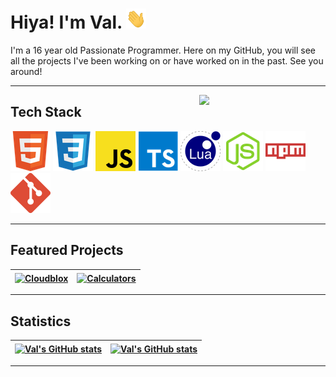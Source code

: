
<h1> Hiya! I'm Val.  <img width="32px" height="32px" src="assets/wave.gif"/> </h1>

<p>I'm a 16 year old Passionate Programmer. Here on my GitHub, you will see all the projects I've been working on or have worked on in the past. See you around!</p>

---

<a href="https://discord.com/users/318423524807016448"> <img width="40%" src="https://lanyard.cnrad.dev/api/318423524807016448?bg=5865F2" align="right" /> </a>

## Tech Stack

![HTML](assets/html.png) ![CSS](assets/css.png) ![JavaScript](assets/javascript.png) ![TypeScript](assets/typescript.png) ![Lua](assets/lua.png) ![Node.js](assets/nodejs.png) ![NPM](assets/npm.png) ![Git](assets/git.png)

---

## Featured Projects

| <a href="https://github.com/ValiantWind/cloudblox"><img src="https://github-readme-stats-valiantwind.vercel.app/api/pin/?username=ValiantWind&repo=cloudblox&show_owner=true&bg_color=000000&ring_color=2AB0FE&text_color=ffffff&title_color=ffffff&icon_color=2AB0FE&hide_border=true" alt="Cloudblox" align="center" /></a> | <a href="https://github.com/ValiantWind/Calculators"><img src="https://github-readme-stats-valiantwind.vercel.app/api/pin/?username=ValiantWind&repo=Calculators&show_owner=true&bg_color=000000&ring_color=2AB0FE&text_color=ffffff&title_color=ffffff&icon_color=2AB0FE&hide_border=true" alt="Calculators" align="center" /></a> |
| ----------------------------------------------------------------------------------------------------------------------------------------------------------------------------------------------------------------------------------------------------------------------------------------------------- | ----------------------------------------------------------------------------------------------------------------------------------------------------------------------------------------------------------------------------------------------------------------------------------------------------------------------- |

---

## Statistics

| <a href="https://github.com/anuraghazra/github-readme-stats"><img src="https://github-readme-stats-valiantwind.vercel.app/api?username=ValiantWind&show_icons=true&bg_color=000000&ring_color=2AB0FE&text_color=ffffff&title_color=ffffff&icon_color=2AB0FE&count_private=true&include_all_commits=true&hide_border=true&line_height=23" alt="Val's GitHub stats" align="center" /></a> | <a href="https://github.com/anuraghazra/github-readme-stats"><img src="https://github-readme-stats-valiantwind.vercel.app/api/top-langs?username=ValiantWind&bg_color=000000&ring_color=2AB0FE&text_color=ffffff&title_color=ffffff&icon_color=2AB0FE&count_private=true&exclude_repo=github-readme-stats&layout=compact&langs_count=10&hide_border=true&hide=nix,shell&card_width=412" alt="Val's GitHub stats" align="center" /></a> |
| ----------------------------------------------------------------------------------------------------------------------------------------------------------------------------------------------------------------------------------------------------------------------------------------------------- | ----------------------------------------------------------------------------------------------------------------------------------------------------------------------------------------------------------------------------------------------------------------------------------------------------------------------- |

---
